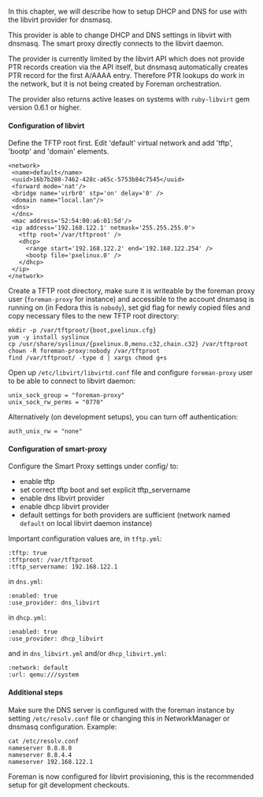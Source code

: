In this chapter, we will describe how to setup DHCP and DNS for use with the
libvirt provider for dnsmasq.

This provider is able to change DHCP and DNS settings in libvirt with dnsmasq.
The smart proxy directly connects to the libvirt daemon.


The provider is currently limited by the libvirt API which does not provide
PTR records creation via the API itself, but dnsmasq automatically creates PTR
record for the first A/AAAA entry. Therefore PTR lookups do work in the
network, but it is not being created by Foreman orchestration.

The provider also returns active leases on systems with `ruby-libvirt` gem
version 0.6.1 or higher.

#### Configuration of libvirt

Define the TFTP root first. Edit 'default' virtual network and add 'tftp', 'bootp'
and 'domain' elements.

    <network>
     <name>default</name>
     <uuid>16b7b280-7462-428c-a65c-5753b84c7545</uuid>
     <forward mode='nat'/>
     <bridge name='virbr0' stp='on' delay='0' />
     <domain name="local.lan"/>
     <dns>
     </dns>
     <mac address='52:54:00:a6:01:5d'/>
     <ip address='192.168.122.1' netmask='255.255.255.0'>
       <tftp root='/var/tftproot' />
       <dhcp>
         <range start='192.168.122.2' end='192.168.122.254' />
         <bootp file='pxelinux.0' />
       </dhcp>
     </ip>
    </network>

Create a TFTP root directory, make sure it is writeable by the foreman proxy
user (`foreman-proxy` for instance) and accessible to the account
dnsmasq is running on (in Fedora this is `nobody`), set gid flag for newly
copied files and copy necessary files to the new TFTP root directory:

    mkdir -p /var/tftproot/{boot,pxelinux.cfg}
    yum -y install syslinux
    cp /usr/share/syslinux/{pxelinux.0,menu.c32,chain.c32} /var/tftproot
    chown -R foreman-proxy:nobody /var/tftproot
    find /var/tftproot/ -type d | xargs chmod g+s

Open up `/etc/libvirt/libvirtd.conf` file and configure `foreman-proxy` user
to be able to connect to libvirt daemon:

    unix_sock_group = "foreman-proxy"
    unix_sock_rw_perms = "0770"

Alternatively (on development setups), you can turn off authentication:

    auth_unix_rw = "none"

#### Configuration of smart-proxy

Configure the Smart Proxy settings under config/ to:

* enable tftp
* set correct tftp boot and set explicit tftp\_servername
* enable dns libvirt provider
* enable dhcp libvirt provider
* default settings for both providers are sufficient (network named `default`
  on local libvirt daemon instance)

Important configuration values are, in `tftp.yml`:

    :tftp: true
    :tftproot: /var/tftproot
    :tftp_servername: 192.168.122.1

in `dns.yml`:

    :enabled: true
    :use_provider: dns_libvirt

in `dhcp.yml`:

    :enabled: true
    :use_provider: dhcp_libvirt

and in `dns_libvirt.yml` and/or `dhcp_libvirt.yml`:

    :network: default
    :url: qemu:///system

#### Additional steps

Make sure the DNS server is configured with the foreman instance by setting
`/etc/resolv.conf` file or changing this in NetworkManager or dnsmasq
configuration. Example:

    cat /etc/resolv.conf
    nameserver 8.8.8.8
    nameserver 8.8.4.4
    nameserver 192.168.122.1

Foreman is now configured for libvirt provisioning, this is the recommended
setup for git development checkouts.
